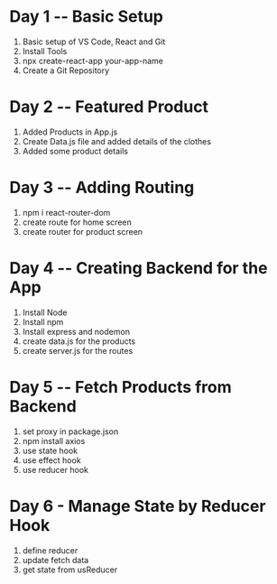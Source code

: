 # Day 1 -- Basic Setup

1. Basic setup of VS Code, React and Git
2. Install Tools
3. npx create-react-app your-app-name
4. Create a Git Repository

# Day 2 -- Featured Product

1. Added Products in App.js
2. Create Data.js file and added details of the clothes
3. Added some product details

# Day 3 -- Adding Routing

1. npm i react-router-dom
2. create route for home screen
3. create router for product screen

# Day 4 -- Creating Backend for the App

1. Install Node
2. Install npm
3. Install express and nodemon
4. create data.js for the products
5. create server.js for the routes

# Day 5 -- Fetch Products from Backend

1. set proxy in package.json
2. npm install axios
3. use state hook
4. use effect hook
5. use reducer hook

# Day 6 - Manage State by Reducer Hook

1. define reducer
2. update fetch data
3. get state from usReducer
